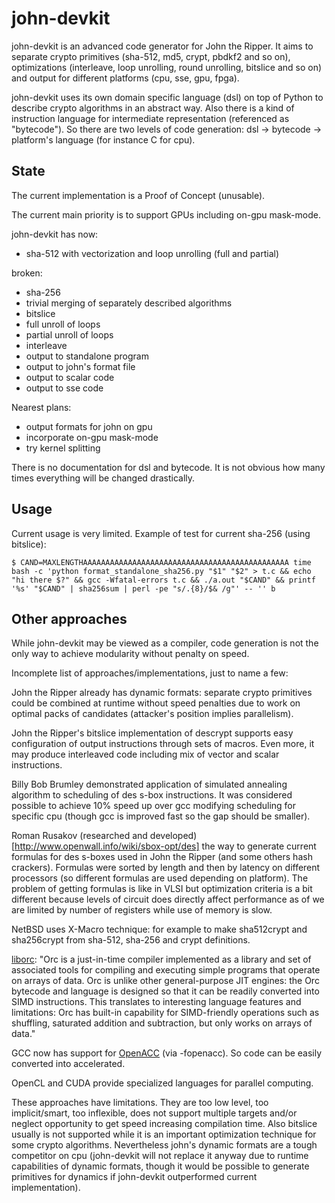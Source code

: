 # john-devkit

john-devkit is an advanced code generator for John the Ripper. It aims to separate crypto primitives (sha-512, md5, crypt, pbdkf2 and so on), optimizations (interleave, loop unrolling, round unrolling, bitslice and so on) and output for different platforms (cpu, sse, gpu, fpga).

john-devkit uses its own domain specific language (dsl) on top of Python to describe crypto algorithms in an abstract way. Also there is a kind of instruction language for intermediate representation (referenced as "bytecode"). So there are two levels of code generation: dsl -> bytecode -> platform's language (for instance C for cpu).

## State

The current implementation is a Proof of Concept (unusable).

The current main priority is to support GPUs including on-gpu mask-mode.

john-devkit has now:
  * sha-512 with vectorization and loop unrolling (full and partial)

broken:
  * sha-256
  * trivial merging of separately described algorithms
  * bitslice
  * full unroll of loops
  * partial unroll of loops
  * interleave
  * output to standalone program
  * output to john's format file
  * output to scalar code
  * output to sse code

Nearest plans:
  * output formats for john on gpu
  * incorporate on-gpu mask-mode
  * try kernel splitting

There is no documentation for dsl and bytecode. It is not obvious how many times everything will be changed drastically.

## Usage

Current usage is very limited. Example of test for current sha-256 (using bitslice):

`$ CAND=MAXLENGTHAAAAAAAAAAAAAAAAAAAAAAAAAAAAAAAAAAAAAAAAAAAAAA time bash -c 'python format_standalone_sha256.py "$1" "$2" > t.c && echo "hi there $?" && gcc -Wfatal-errors t.c && ./a.out "$CAND" && printf '%s' "$CAND" | sha256sum | perl -pe "s/.{8}/$& /g"' -- '' b`

## Other approaches

While john-devkit may be viewed as a compiler, code generation is not the only way to achieve modularity without penalty on speed.

Incomplete list of approaches/implementations, just to name a few:

John the Ripper already has dynamic formats: separate crypto primitives could be combined at runtime without speed penalties due to work on optimal packs of candidates (attacker's position implies parallelism).

John the Ripper's bitslice implementation of descrypt supports easy configuration of output instructions through sets of macros. Even more, it may produce interleaved code including mix of vector and scalar instructions.

Billy Bob Brumley demonstrated application of simulated annealing algorithm to scheduling of des s-box instructions. It was considered possible to achieve 10% speed up over gcc modifying scheduling for specific cpu (though gcc is improved fast so the gap should be smaller).

Roman Rusakov (researched and developed)[http://www.openwall.info/wiki/sbox-opt/des] the way to generate current formulas for des s-boxes used in John the Ripper (and some others hash crackers). Formulas were sorted by length and then by latency on different processors (so different formulas are used depending on platform). The problem of getting formulas is like in VLSI but optimization criteria is a bit different because levels of circuit does directly affect performance as of we are limited by number of registers while use of memory is slow.

NetBSD uses X-Macro technique: for example to make sha512crypt and sha256crypt from sha-512, sha-256 and crypt definitions.

[liborc](http://code.entropywave.com/orc/):
"Orc is a just-in-time compiler implemented as a library and set of associated tools for compiling and executing simple programs that operate on arrays of data.  Orc is unlike other general-purpose JIT engines: the Orc bytecode and language is designed so that it can be readily converted into SIMD instructions.  This translates to interesting language features and limitations: Orc has built-in capability for SIMD-friendly operations such as shuffling, saturated addition and subtraction, but only works on arrays of data."

GCC now has support for [OpenACC](http://www.openacc.org/) (via -fopenacc). So code can be easily converted into accelerated.

OpenCL and CUDA provide specialized languages for parallel computing.

These approaches have limitations. They are too low level, too implicit/smart, too inflexible, does not support multiple targets and/or neglect opportunity to get speed increasing compilation time. Also bitslice usually is not supported while it is an important optimization technique for some crypto algorithms. Nevertheless john's dynamic formats are a tough competitor on cpu (john-devkit will not replace it anyway due to runtime capabilities of dynamic formats, though it would be possible to generate primitives for dynamics if john-devkit outperformed current implementation).

